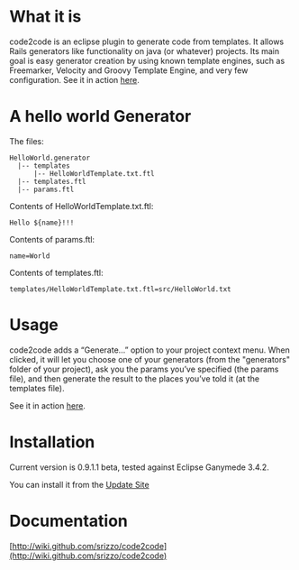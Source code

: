 
# What it is

code2code is an eclipse plugin to generate code from templates. It allows Rails generators like functionality on java (or whatever) projects. Its main goal is easy generator creation by using known template engines, such as Freemarker, Velocity and Groovy Template Engine, and very few configuration. See it in action  [here](http://elsethenif.wordpress.com/2009/06/12/quickly-cruding-with-code2code-plugin-and-vraptor2/).

# A hello world Generator

The files:

    HelloWorld.generator
      |-- templates
          |-- HelloWorldTemplate.txt.ftl
      |-- templates.ftl
      |-- params.ftl


Contents of HelloWorldTemplate.txt.ftl:

    Hello ${name}!!!


Contents of params.ftl:

    name=World


Contents of templates.ftl:

    templates/HelloWorldTemplate.txt.ftl=src/HelloWorld.txt



# Usage

code2code adds a “Generate…” option to your project context menu. When clicked, it will let you choose one of your generators (from the "generators" folder of your project), ask you the params you’ve specified (the params file), and then generate the result to the places you’ve told it (at the templates file).

See it in action  [here](http://elsethenif.wordpress.com/2009/06/12/quickly-cruding-with-code2code-plugin-and-vraptor2/).

# Installation

Current version is 0.9.1.1 beta, tested against Eclipse Ganymede 3.4.2.

You can install it from the [Update Site](http://srizzo.github.com/code2code/updatesite)

# Documentation

[http://wiki.github.com/srizzo/code2code](http://wiki.github.com/srizzo/code2code)


